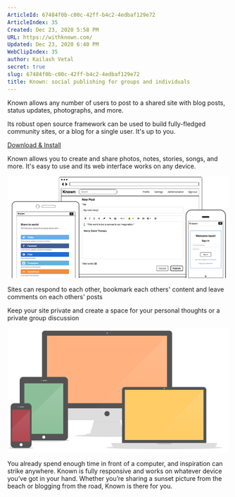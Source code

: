 ```yaml
---
ArticleId: 67484f0b-c00c-42ff-b4c2-4edbaf129e72
ArticleIndex: 35
Created: Dec 23, 2020 5:58 PM
URL: https://withknown.com/
Updated: Dec 23, 2020 6:40 PM
WebClipIndex: 35
author: Kailash Vetal
secret: true
slug: 67484f0b-c00c-42ff-b4c2-4edbaf129e72
title: Known: social publishing for groups and individuals
---
```

Known allows any number of users to post to a shared site with blog posts, status updates, photographs, and more.

Its robust open source framework can be used to build fully-fledged community sites, or a blog for a single user. It's up to you.

[Download & Install](https://withknown.com/opensource/)

Known allows you to create and share photos, notes, stories, songs, and more. It's easy to use and its web interface works on any device.

![35%20ca6f08b53115456d981d56cd0ee09a9a/screens.png](35%20ca6f08b53115456d981d56cd0ee09a9a/screens.png)

Sites can respond to each other, bookmark each others' content and leave comments on each others' posts

Keep your site private and create a space for your personal thoughts or a private group discussion

![35%20ca6f08b53115456d981d56cd0ee09a9a/all-devices.png](35%20ca6f08b53115456d981d56cd0ee09a9a/all-devices.png)

You already spend enough time in front of a computer, and inspiration can strike anywhere. Known is fully responsive and works on whatever device you’ve got in your hand. Whether you’re sharing a sunset picture from the beach or blogging from the road, Known is there for you.
